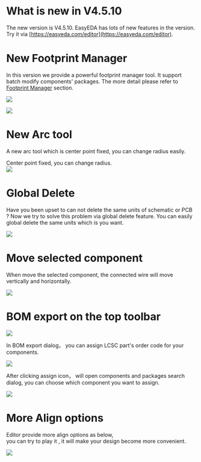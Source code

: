 # What is new in V4.5.10 
 
The new version is V4.5.10. EasyEDA has lots of new features in the version. Try it via [https://easyeda.com/editor](https://easyeda.com/editor).


# New Footprint Manager

In this version we provide a powerful footprint manager tool.
It support batch modify components' packages. The more detail please refer to [Footprint Manager](./Schematic.htm#Footprint-Manager) section.

![](images/264_Schematic_FootprintManager.png)

![](images/267_Schematic_FootprintManagerUI.png)


# New Arc tool

A new arc tool which is center point fixed, you can change radius easily.

Center point fixed, you can change radius.  
![](./images/269_PCB_Arc_Center.gif)

# Global Delete

Have you been upset to can not delete the same units of schematic or PCB ? Now we try to solve this problem via global delete feature.
You can easily global delete the same units which is you want.

![](./images/272_Introduction_Skill_GlobalDelete.png)

# Move selected component

When move the selected component, the connected wire will move vertically and horizontally.

![](images/273_Schematic_WireAndComponentMove.gif)

# BOM export on the top toolbar

![](images/273_Export_BOM_Icon.png)

In BOM export dialog， you can assign LCSC part's order code for your components.

![](images/085_Export_BOM_Assign.png)

After clicking assign icon， will open components and packages search dialog, you can choose which component you want to assign.

![](images/274_Export_BOM_Assigned.png)


# More Align options

Editor provide more align options as below,  
you can try to play it , it will make your design become more convenient.

![](images/275_Introduction_Align.png)
